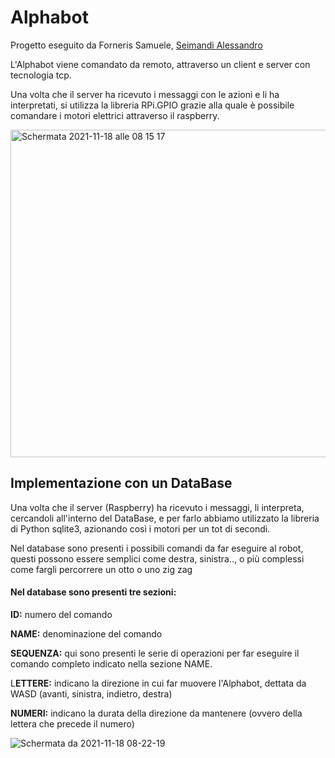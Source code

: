 # Alphabot
Progetto eseguito da Forneris Samuele, [Seimandi Alessandro](https://github.com/AleSeima)

L'Alphabot viene comandato da remoto, attraverso un client e server con tecnologia tcp.

Una volta che il server ha ricevuto i messaggi con le azioni e li ha interpretati, si utilizza la libreria RPi.GPIO grazie alla quale è possibile comandare i motori elettrici attraverso il raspberry.


<img width="524" alt="Schermata 2021-11-18 alle 08 15 17" src="https://user-images.githubusercontent.com/72200914/142370148-4eec84f4-447b-46c3-8e0f-6cc60ebd5bfe.png">


## Implementazione con un DataBase
Una volta che il server (Raspberry) ha ricevuto i messaggi, li interpreta, cercandoli all'interno del DataBase, e per farlo abbiamo utilizzato la libreria di Python sqlite3, azionando così i motori per un tot di secondi.

Nel database sono presenti i possibili comandi da far eseguire al robot, questi possono essere semplici come destra, sinistra.., o più complessi come fargli percorrere un otto o uno zig zag

#### Nel database sono presenti tre sezioni:

**ID:** numero del comando

**NAME:** denominazione del comando

**SEQUENZA:** qui sono presenti le serie di operazioni per far eseguire il comando completo indicato nella sezione NAME. 

L**ETTERE:** indicano la direzione in cui far muovere l'Alphabot, dettata da WASD (avanti, sinistra, indietro, destra)

**NUMERI:** indicano la durata della direzione da mantenere (ovvero della lettera che precede il numero)

![Schermata da 2021-11-18 08-22-19](https://user-images.githubusercontent.com/72200995/142370591-e9a728ca-1074-4783-8329-a5c3b1e6e8c5.png)

